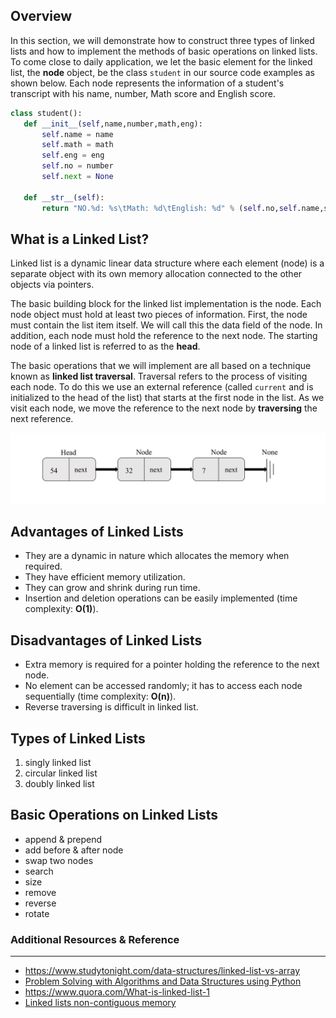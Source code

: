 ## Overview
 In this section, we will demonstrate how to construct three types of linked lists and how to implement the methods of basic operations on linked lists. To come close to daily application, we let the basic element for the linked list, the **node** object, be the class `student` in our source code examples as shown below. Each node represents the information of a student's transcript with his name, number, Math score and English score.
 
 ```python
class student():
    def __init__(self,name,number,math,eng):
        self.name = name
        self.math = math
        self.eng = eng
        self.no = number
        self.next = None

    def __str__(self):
        return "NO.%d: %s\tMath: %d\tEnglish: %d" % (self.no,self.name,self.math,self.eng)
```
 
 ## What is a Linked List?

  Linked list is a dynamic linear data structure where each element (node) is a separate object with its own memory allocation connected to the other objects via pointers.


 The basic building block for the linked list implementation is the node. Each node object must hold at least two pieces of information. First, the node must contain the list item itself. We will call this the data field of the node. In addition, each node must hold the reference to the next node. The starting node of a linked list is referred to as the **head**.
 
 
 The basic operations that we will implement are all based on a technique known as **linked list traversal**. Traversal refers to the process of visiting each node. To do this we use an external reference (called `current` and is initialized to the head of the list) that starts at the first node in the list. As we visit each node, we move the reference to the next node by **traversing** the next reference.
  
 ![Alt singly linked list](pic/linkedlist.png)

## Advantages of Linked Lists
- They are a dynamic in nature which allocates the memory when required.
- They have efficient memory utilization.
- They can grow and shrink during run time.
- Insertion and deletion operations can be easily implemented (time complexity: **O(1)**).

## Disadvantages of Linked Lists
- Extra memory is required for a pointer holding the reference to the next node.
- No element can be accessed randomly; it has to access each node sequentially (time complexity: **O(n)**).
- Reverse traversing is difficult in linked list.

## Types of Linked Lists

 1.   singly linked list          
 2.   circular linked list 
 3.   doubly linked list
 
 ## Basic Operations on Linked Lists 
 - append & prepend
 - add before & after node
 - swap two nodes
 - search
 - size
 - remove
 - reverse
 - rotate
 
### Additional Resources & Reference
---
- <https://www.studytonight.com/data-structures/linked-list-vs-array>
- [Problem Solving with Algorithms and Data Structures using Python](http://interactivepython.org/runestone/static/pythonds/BasicDS/ImplementinganUnorderedListLinkedLists.html)
- <https://www.quora.com/What-is-linked-list-1>
- [Linked lists non-contiguous memory](https://stackoverflow.com/questions/23571432/linked-lists-non-contiguous-memory)
 
  
     